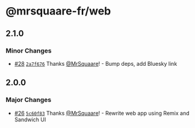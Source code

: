# @mrsquaare-fr/web

## 2.1.0

### Minor Changes

- [#28](https://github.com/MrSquaare/mrsquaare.fr/pull/28) [`2a7f676`](https://github.com/MrSquaare/mrsquaare.fr/commit/2a7f6764c75fd31fe71949e2fa7ab1529b31780f) Thanks [@MrSquaare](https://github.com/MrSquaare)! - Bump deps, add Bluesky link

## 2.0.0

### Major Changes

- [#26](https://github.com/MrSquaare/mrsquaare.fr/pull/26) [`5c60f83`](https://github.com/MrSquaare/mrsquaare.fr/commit/5c60f838ae99e6f5a65bdf03d3bc30514fad9c00) Thanks [@MrSquaare](https://github.com/MrSquaare)! - Rewrite web app using Remix and Sandwich UI
